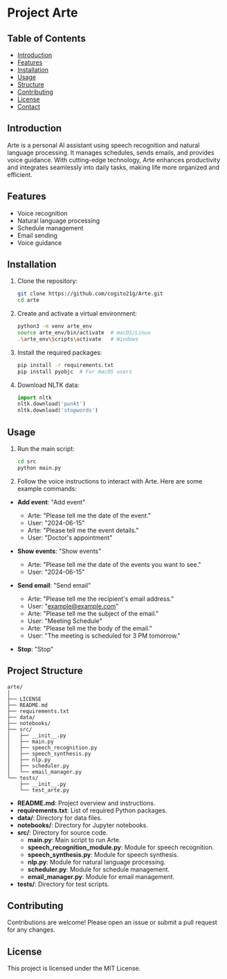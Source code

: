 # Project Arte

## Table of Contents

- [Introduction](#introduction)
- [Features](#features)
- [Installation](#installation)
- [Usage](#usage)
- [Structure](#structure)
- [Contributing](#contributing)
- [License](#license)
- [Contact](#contact)

## Introduction

Arte is a personal AI assistant using speech recognition and natural language processing. It manages schedules, sends emails, and provides voice guidance. With cutting-edge technology, Arte enhances productivity and integrates seamlessly into daily tasks, making life more organized and efficient.

## Features

- Voice recognition
- Natural language processing
- Schedule management
- Email sending
- Voice guidance

## Installation

1. Clone the repository:
    ```sh
    git clone https://github.com/cogito21g/Arte.git
    cd arte
    ```

2. Create and activate a virtual environment:
    ```sh
    python3 -m venv arte_env
    source arte_env/bin/activate  # macOS/Linux
    .\arte_env\Scripts\activate   # Windows
    ```

3. Install the required packages:
    ```sh
    pip install -r requirements.txt
    pip install pyobjc  # For macOS users
    ```

4. Download NLTK data:
    ```python
    import nltk
    nltk.download('punkt')
    nltk.download('stopwords')
    ```


## Usage

1. Run the main script:
    ```sh
    cd src
    python main.py
    ```

2. Follow the voice instructions to interact with Arte. Here are some example commands:

- **Add event**: "Add event"
  - Arte: "Please tell me the date of the event."
  - User: "2024-06-15"
  - Arte: "Please tell me the event details."
  - User: "Doctor's appointment"

- **Show events**: "Show events"
  - Arte: "Please tell me the date of the events you want to see."
  - User: "2024-06-15"

- **Send email**: "Send email"
  - Arte: "Please tell me the recipient's email address."
  - User: "example@example.com"
  - Arte: "Please tell me the subject of the email."
  - User: "Meeting Schedule"
  - Arte: "Please tell me the body of the email."
  - User: "The meeting is scheduled for 3 PM tomorrow."

- **Stop**: "Stop"

## Project Structure

```
arte/
│
├── LICENSE
├── README.md
├── requirements.txt
├── data/
├── notebooks/
├── src/
│   ├── __init__.py
│   ├── main.py
│   ├── speech_recognition.py
│   ├── speech_synthesis.py
│   ├── nlp.py
│   ├── scheduler.py
│   └── email_manager.py
└── tests/
    ├── __init__.py
    └── test_arte.py
```

- **README.md**: Project overview and instructions.
- **requirements.txt**: List of required Python packages.
- **data/**: Directory for data files.
- **notebooks/**: Directory for Jupyter notebooks.
- **src/**: Directory for source code.
  - **main.py**: Main script to run Arte.
  - **speech_recognition_module.py**: Module for speech recognition.
  - **speech_synthesis.py**: Module for speech synthesis.
  - **nlp.py**: Module for natural language processing.
  - **scheduler.py**: Module for schedule management.
  - **email_manager.py**: Module for email management.
- **tests/**: Directory for test scripts.

## Contributing

Contributions are welcome! Please open an issue or submit a pull request for any changes.

## License

This project is licensed under the MIT License.